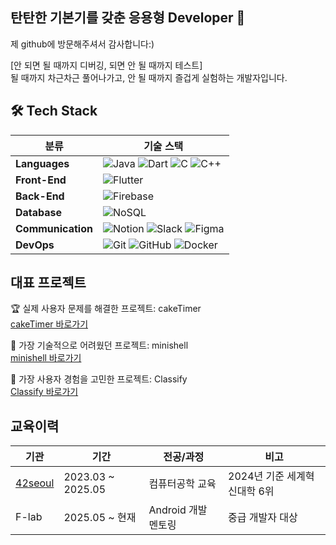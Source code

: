 ## 탄탄한 기본기를 갖춘 응용형 Developer 👋

제 github에 방문해주셔서 감사합니다:)  

[안 되면 될 때까지 디버깅, 되면 안 될 때까지 테스트]  
될 때까지 차근차근 풀어나가고, 안 될 때까지 즐겁게 실험하는 개발자입니다.

## 🛠 Tech Stack

| 분류 | 기술 스택 |
|------|-----------|
| **Languages** | ![Java](https://img.shields.io/badge/Java-ED8B00?style=flat-square&logo=openjdk&logoColor=white) ![Dart](https://img.shields.io/badge/Dart-0175C2?style=flat-square&logo=dart&logoColor=white) ![C](https://img.shields.io/badge/C-A8B9CC?style=flat-square&logo=c&logoColor=white) ![C++](https://img.shields.io/badge/C++-00599C?style=flat-square&logo=cplusplus&logoColor=white) |
| **Front-End** | ![Flutter](https://img.shields.io/badge/Flutter-02569B?style=flat-square&logo=flutter&logoColor=white) |
| **Back-End** | ![Firebase](https://img.shields.io/badge/Firebase-FFCA28?style=flat-square&logo=firebase&logoColor=black) |
| **Database** | ![NoSQL](https://img.shields.io/badge/NoSQL-4DB33D?style=flat-square&logo=mongodb&logoColor=white) |
| **Communication** | ![Notion](https://img.shields.io/badge/Notion-000000?style=flat-square&logo=notion&logoColor=white) ![Slack](https://img.shields.io/badge/Slack-4A154B?style=flat-square&logo=slack&logoColor=white) ![Figma](https://img.shields.io/badge/Figma-F24E1E?style=flat-square&logo=figma&logoColor=white) |
| **DevOps** | ![Git](https://img.shields.io/badge/Git-F05032?style=flat-square&logo=git&logoColor=white) ![GitHub](https://img.shields.io/badge/GitHub-181717?style=flat-square&logo=github&logoColor=white) ![Docker](https://img.shields.io/badge/Docker-2496ED?style=flat-square&logo=docker&logoColor=white) |

## 대표 프로젝트

🏆 실제 사용자 문제를 해결한 프로젝트: cakeTimer  
[cakeTimer 바로가기](https://github.com/akth101/cakeTimer)

🔧 가장 기술적으로 어려웠던 프로젝트: minishell  
[minishell 바로가기](https://github.com/akth101/42seoul_minishell)

🎨 가장 사용자 경험을 고민한 프로젝트: Classify  
[Classify 바로가기](https://github.com/akth101/Classify)

## 교육이력
| 기관 | 기간 | 전공/과정 | 비고 |
|---|---|---|---|
| [42seoul](https://github.com/akth101/42seoul_overview) | 2023.03 ~ 2025.05 | 컴퓨터공학 교육 | 2024년 기준 세계혁신대학 6위 |
| F-lab | 2025.05 ~ 현재 | Android 개발 멘토링 | 중급 개발자 대상 |


<!--
**akth101/akth101** is a ✨ _special_ ✨ repository because its `README.md` (this file) appears on your GitHub profile.

Here are some ideas to get you started:

- 🔭 I’m currently working on ...
- 🌱 I’m currently learning ...
- 👯 I’m looking to collaborate on ...
- 🤔 I’m looking for help with ...
- 💬 Ask me about ...
- 📫 How to reach me: ...
- 😄 Pronouns: ...
- ⚡ Fun fact: ...
-->
